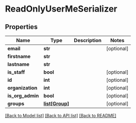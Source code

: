 # ReadOnlyUserMeSerializer

## Properties
Name | Type | Description | Notes
------------ | ------------- | ------------- | -------------
**email** | **str** |  | [optional] 
**firstname** | **str** |  | 
**lastname** | **str** |  | 
**is_staff** | **bool** |  | [optional] 
**id** | **int** |  | [optional] 
**organization** | **int** |  | [optional] 
**is_org_admin** | **bool** |  | [optional] 
**groups** | [**list[Group]**](Group.md) |  | [optional] 

[[Back to Model list]](../README.md#documentation-for-models) [[Back to API list]](../README.md#documentation-for-api-endpoints) [[Back to README]](../README.md)

